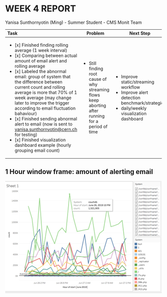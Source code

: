 WEEK 4 REPORT
==============
Yanisa Sunthornyotin (Ming) - Summer Student - CMS Monit Team

|        Task        |  Problem  | Next Step  | 
|:--------|------------| ------------|
| <ul><li>[x] Finished finding rolling average (1 week interval) </li><li>[x] Comparing between actual amount of email alert and rolling average</li><li>[x] Labeled the abnormal email: group of system that the difference between current count and rolling average is more that 70% of 1 week average (may change later to improve the trigger according to email fluctuation bahaviour)</li><li>[x] Finished sending abnormal alert to email (now is sent to yanisa.sunthornyotin@cern.ch for testing)</li><li>[x] Finished visualization dashboard example (hourly grouping email count)</li></ul>| <ul><li> Still finding root cause of why streaming flows keep aborting after running for a period of time</li><ul> | <ul><li>Improve static/streaming workflow</li> <li> Improve alert detection benchmark/strategies</li><li>daily/weekly visualization dashboard</li><ul> |
  
1 Hour window frame: amount of alerting email 
------------------

![alt text](https://github.com/operationalintelligence/EmailAlertingSystem/blob/master/Diagram/VisualizationExample.png)